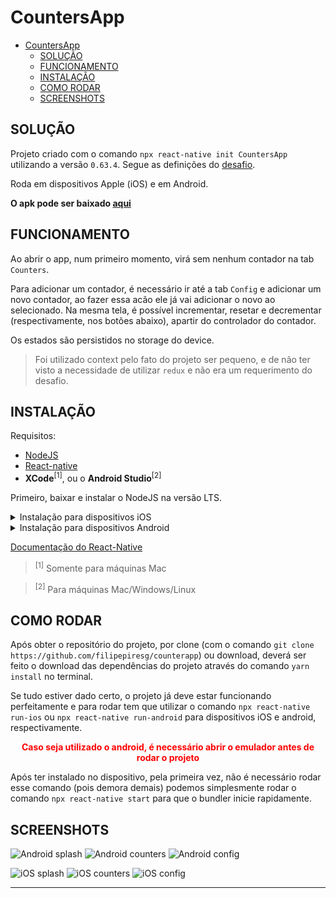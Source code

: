 # CountersApp

- [CountersApp](#countersapp)
  - [SOLUÇÃO](#solução)
  - [FUNCIONAMENTO](#funcionamento)
  - [INSTALAÇÃO](#instalação)
  - [COMO RODAR](#como-rodar)
  - [SCREENSHOTS](#screenshots)

## SOLUÇÃO

Projeto criado com o comando `npx react-native init CountersApp` utilizando a versão `0.63.4`. Segue as definições do [desafio](https://pasteapp.com/p/6RjvwOaUa4g?view=tmkvJNHNzPp).

Roda em dispositivos Apple (iOS) e em Android.

**O apk pode ser baixado [aqui](https://github.com/filipepiresg/counterapp/releases/tag/1.0.0)**

## FUNCIONAMENTO

Ao abrir o app, num primeiro momento, virá sem nenhum contador na tab `Counters`.

Para adicionar um contador, é necessário ir até a tab `Config` e adicionar um novo contador, ao fazer essa acão ele já vai adicionar o novo ao selecionado.
Na mesma tela, é possível incrementar, resetar e decrementar (respectivamente, nos botões abaixo), apartir do controlador do contador.

Os estados são persistidos no storage do device.

> Foi utilizado context pelo fato do projeto ser pequeno, e de não ter visto a necessidade de utilizar `redux` e não era um requerimento do desafio.

## INSTALAÇÃO

Requisitos:

- [NodeJS](https://nodejs.org/en/download/)
- [React-native](https://facebook.github.io/react-native/docs/getting-started)
- **XCode**<sup>[1]</sup>, ou o **Android Studio**<sup>[2]</sup>

Primeiro, baixar e instalar o NodeJS na versão LTS.

<details>
<summary>Instalação para dispositivos iOS</summary>

Após a conclusão do comando anterior, deve-se baixar e instalar o xcode<sup>\*</sup> com o `command-line tools` instalado.

<sup>\*</sup> Para mais informações, abrir a documentação do react-native abaixo.

</details>

<details>
<summary>Instalação para dispositivos Android</summary>

Após a conclusão do comando anterior, é necessário baixar e instalar o Android Studio e também criar um emulador<sup>\*</sup>.

<sup>\*</sup> Para mais informações, abrir a documentação do react-native abaixo.

</details>

[Documentação do React-Native](https://facebook.github.io/react-native/)

> <sup>[1]</sup> Somente para máquinas Mac

> <sup>[2]</sup> Para máquinas Mac/Windows/Linux

## COMO RODAR

Após obter o repositório do projeto, por clone (com o comando `git clone https://github.com/filipepiresg/counterapp`) ou download, deverá ser feito o download das dependências do projeto através do comando `yarn install` no terminal.

Se tudo estiver dado certo, o projeto já deve estar funcionando perfeitamente e para rodar tem que utilizar o comando `npx react-native run-ios` ou `npx react-native run-android` para dispositivos iOS e android, respectivamente.

 <p style="color:red; text-align:center;font-weight:bold">Caso seja utilizado o android, é necessário abrir o emulador antes de rodar o projeto</p>

Após ter instalado no dispositivo, pela primeira vez, não é necessário rodar esse comando (pois demora demais) podemos simplesmente rodar o comando `npx react-native start` para que o bundler inicie rapidamente.

## SCREENSHOTS

![Android splash](./screenshots/android_01.png "splash screen")
![Android counters](./screenshots/android_02.png "counters")
![Android config](./screenshots/android_03.png "config")

![iOS splash](./screenshots/ios_01.png "splash screen")
![iOS counters](./screenshots/ios_02.png "counters")
![iOS config](./screenshots/ios_03.png "config")

---
